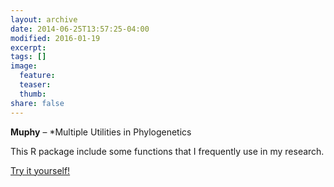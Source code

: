 ```yaml
---
layout: archive
date: 2014-06-25T13:57:25-04:00
modified: 2016-01-19
excerpt:
tags: []
image:
  feature:
  teaser:
  thumb:
share: false
---
```



**Muphy** – *Multiple Utilities in Phylogenetics

This R package include some functions that I frequently use in my research.

[Try it yourself!](https://github.com/cromanpa94/muPHY)
